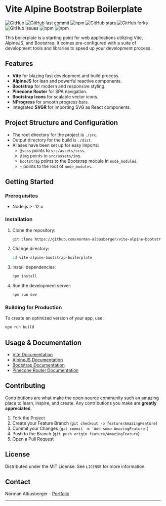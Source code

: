 # Vite Alpine Bootstrap Boilerplate

![GitHub](https://img.shields.io/github/license/norman-albusberger/vite-alpine-bootstrap-boilerplate)
![GitHub last commit](https://img.shields.io/github/last-commit/norman-albusberger/vite-alpine-bootstrap-boilerplate)
![npm](https://img.shields.io/npm/dt/YOUR_NPM_PACKAGE_NAME)
![GitHub stars](https://img.shields.io/github/stars/norman-albusberger/vite-alpine-bootstrap-boilerplate)
![GitHub forks](https://img.shields.io/github/forks/norman-albusberger/vite-alpine-bootstrap-boilerplate)
![GitHub issues](https://img.shields.io/github/issues/norman-albusberger/vite-alpine-bootstrap-boilerplate)
![npm](https://img.shields.io/npm/v/vite)
![npm](https://img.shields.io/npm/v/bootstrap)


This boilerplate is a starting point for web applications utilizing Vite, AlpineJS, and Bootstrap. It comes pre-configured with a suite of development tools and libraries to speed up your development process.

## Features

- **Vite** for blazing fast development and build process.
- **AlpineJS** for lean and powerful reactive components.
- **Bootstrap** for modern and responsive styling.
- **Pinecone Router** for SPA navigation.
- **Bootstrap Icons** for scalable vector icons.
- **NProgress** for smooth progress bars.
- Integrated **SVGR** for importing SVG as React components.

## Project Structure and Configuration

- The root directory for the project is `./src`.
- Output directory for the build is `./dist`.
- Aliases have been set up for easy imports:
   - `@scss` points to `src/assets/scss`.
   - `@img` points to `src/assets/img`.
   - `bootstrap` points to the Bootstrap module in `node_modules`.
   - `~` points to the root of `node_modules`.


## Getting Started

### Prerequisites

- Node.js >=12.x

### Installation

1. Clone the repository:
   ```sh
   git clone https://github.com/norman-albusberger/vite-alpine-bootstrap-boilerplate.git
   ```

2. Change directory:
   ```sh
   cd vite-alpine-bootstrap-boilerplate
   ```

3. Install dependencies:
   ```sh
   npm install
   ```

4. Run the development server:
   ```sh
   npm run dev
   ```
### Building for Production

To create an optimized version of your app, use:

```sh
npm run build
```

## Usage & Documentation

- [Vite Documentation](https://vitejs.dev/guide/)
- [AlpineJS Documentation](https://alpinejs.dev/start-here)
- [Bootstrap Documentation](https://getbootstrap.com/docs/5.3/getting-started/introduction/)
- [Pinecone Router Documentation](https://github.com/lukeramsden/pinecone-router)

## Contributing

Contributions are what make the open-source community such an amazing place to learn, inspire, and create. Any contributions you make are **greatly appreciated**.

1. Fork the Project
2. Create your Feature Branch (`git checkout -b feature/AmazingFeature`)
3. Commit your Changes (`git commit -m 'Add some AmazingFeature'`)
4. Push to the Branch (`git push origin feature/AmazingFeature`)
5. Open a Pull Request

## License

Distributed under the MIT License. See `LICENSE` for more information.

## Contact

Norman Albusberger - [Portfolio](https://norman-albusberger.github.io)

---